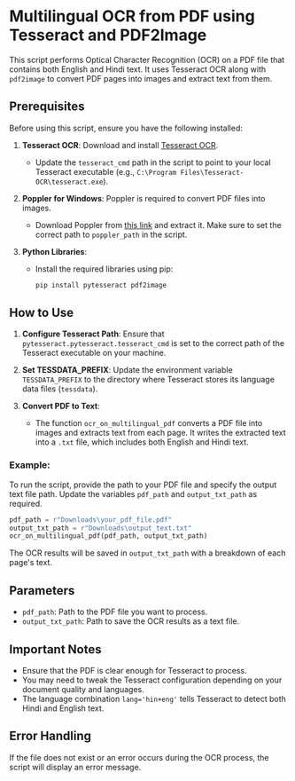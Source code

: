 # Multilingual OCR from PDF using Tesseract and PDF2Image

This script performs Optical Character Recognition (OCR) on a PDF file that contains both English and Hindi text. It uses Tesseract OCR along with `pdf2image` to convert PDF pages into images and extract text from them.

## Prerequisites

Before using this script, ensure you have the following installed:

1. **Tesseract OCR**: Download and install [Tesseract OCR](https://github.com/tesseract-ocr/tesseract).
   - Update the `tesseract_cmd` path in the script to point to your local Tesseract executable (e.g., `C:\Program Files\Tesseract-OCR\tesseract.exe`).
   
2. **Poppler for Windows**: Poppler is required to convert PDF files into images.
   - Download Poppler from [this link](https://blog.alivate.com.au/poppler-windows/) and extract it. Make sure to set the correct path to `poppler_path` in the script.

3. **Python Libraries**:
   - Install the required libraries using pip:
     ```bash
     pip install pytesseract pdf2image
     ```

## How to Use

1. **Configure Tesseract Path**: Ensure that `pytesseract.pytesseract.tesseract_cmd` is set to the correct path of the Tesseract executable on your machine.

2. **Set TESSDATA_PREFIX**: Update the environment variable `TESSDATA_PREFIX` to the directory where Tesseract stores its language data files (`tessdata`).

3. **Convert PDF to Text**:
   - The function `ocr_on_multilingual_pdf` converts a PDF file into images and extracts text from each page. It writes the extracted text into a `.txt` file, which includes both English and Hindi text.

### Example:

To run the script, provide the path to your PDF file and specify the output text file path. Update the variables `pdf_path` and `output_txt_path` as required.

```python
pdf_path = r"Downloads\your_pdf_file.pdf"
output_txt_path = r"Downloads\output_text.txt"
ocr_on_multilingual_pdf(pdf_path, output_txt_path)
```

The OCR results will be saved in `output_txt_path` with a breakdown of each page's text.

## Parameters

- `pdf_path`: Path to the PDF file you want to process.
- `output_txt_path`: Path to save the OCR results as a text file.

## Important Notes

- Ensure that the PDF is clear enough for Tesseract to process.
- You may need to tweak the Tesseract configuration depending on your document quality and languages.
- The language combination `lang='hin+eng'` tells Tesseract to detect both Hindi and English text.

## Error Handling

If the file does not exist or an error occurs during the OCR process, the script will display an error message.
